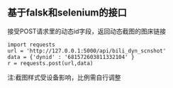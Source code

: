 ## 基于falsk和selenium的接口
接受POST请求里的动态id字段，返回动态截图的图床链接
```
import requests
url = 'http://127.0.0.1:5000/api/bili_dyn_scnshot'
data = {'dynid' : '681572603811332104' }
r = requests.post(url,data)
```
注:截图样式受设备影响，比例需自行调整
